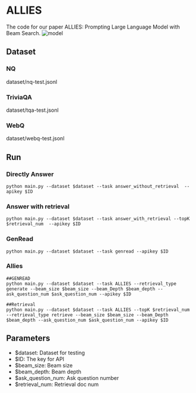 # ALLIES

The code for our paper ALLIES: Prompting Large Language Model with Beam Search.
![model](/Users/haosun/Documents/资料/实习/MSRA/ALLIES/code/ALLIES/assets/model.jpg)

## Dataset

### NQ

dataset/nq-test.jsonl

### TriviaQA

dataset/tqa-test.jsonl

### WebQ

dataset/webq-test.jsonl

## Run

### Directly Answer

```
python main.py --dataset $dataset --task answer_without_retrieval  --apikey $ID
```

### Answer with retrieval

```
python main.py --dataset $dataset --task answer_with_retrieval --topK $retrieval_num  --apikey $ID
```

### GenRead

```
python main.py --dataset $dataset --task genread --apikey $ID
```

### Allies

```
##GENREAD
python main.py --dataset $dataset --task ALLIES --retrieval_type generate --beam_size $beam_size --beam_Depth $beam_depth --ask_question_num $ask_question_num --apikey $ID

##Retrieval
python main.py --dataset $dataset --task ALLIES --topK $retrieval_num --retrieval_type retrieve --beam_size $beam_size --beam_Depth $beam_depth --ask_question_num $ask_question_num --apikey $ID
```

## Parameters

- $dataset: Dataset for testing
- $ID: The key for API
- $beam_size: Beam size
- $beam_depth: Beam depth
- $ask_question_num: Ask question number
- $retrieval_num: Retrieval doc num